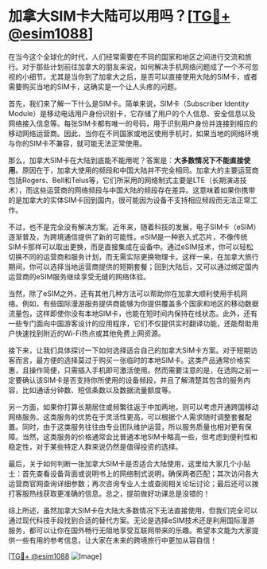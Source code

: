 # 加拿大SIM卡大陆可以用吗？[[TG💪+ @esim1088](https://t.me/s/esim1088)]

在当今这个全球化的时代，人们经常需要在不同的国家和地区之间进行交流和旅行。对于那些计划前往加拿大的朋友来说，如何解决手机网络问题成了一个不可忽视的小细节。尤其是当你到了加拿大之后，是否可以直接使用大陆的SIM卡，或者需要购买当地的SIM卡，这确实是一个让人头疼的问题。

首先，我们来了解一下什么是SIM卡。简单来说，SIM卡（Subscriber Identity Module）是移动电话用户身份识别卡，它存储了用户的个人信息、安全信息以及网络接入信息等。每张SIM卡都有唯一的号码，用于识别用户身份并连接到相应的移动网络运营商。因此，当你在不同国家或地区使用手机时，如果当地的网络环境与你的SIM卡不兼容，就可能无法正常使用。

那么，加拿大SIM卡在大陆到底能不能用呢？答案是：**大多数情况下不能直接使用**。原因在于，加拿大使用的频段和中国大陆并不完全相同。加拿大的主要运营商包括Rogers、Bell和Telus等，它们所采用的网络制式主要是LTE（长期演进技术），而这些运营商的网络频段与中国大陆的频段存在差异。这意味着如果你携带的是加拿大的实体SIM卡回到国内，很可能因为设备不支持相应频段而无法正常工作。

不过，也不是完全没有解决方案。近年来，随着科技的发展，电子SIM卡（eSIM）逐渐普及，为跨境通信提供了新的可能性。eSIM是一种嵌入式芯片，不像传统SIM卡那样可以取出更换，而是直接集成在设备中。通过eSIM技术，你可以轻松切换不同的运营商和服务计划，而无需实际更换物理卡。这样一来，在加拿大旅行期间，你可以选择当地运营商提供的短期套餐；回到大陆后，又可以通过绑定国内运营商的eSIM服务继续享受无缝的网络体验。

当然，除了eSIM之外，还有其他几种方法可以帮助你在加拿大顺利使用手机网络。例如，有些国际漫游服务提供商能够为你提供覆盖多个国家和地区的移动数据流量包，这样即使你没有本地SIM卡，也能在短时间内保持在线状态。此外，还有一些专门面向中国游客设计的应用程序，它们不仅提供实时翻译功能，还能帮助用户快速找到附近的Wi-Fi热点或其他免费上网资源。

接下来，让我们具体探讨一下如何选择适合自己的加拿大SIM卡方案。对于短期访客而言，最方便的选择莫过于购买一张临时的本地SIM卡。这类产品通常价格实惠，且操作简便，只需插入手机即可激活使用。然而需要注意的是，在选购之前一定要确认该SIM卡是否支持你所使用的设备频段，并且了解清楚其包含的服务内容，比如通话分钟数、短信条数以及数据流量额度等。

另一方面，如果你打算长期居住或频繁往返于中加两地，则可以考虑开通跨国移动网络服务。这类服务的优势在于灵活性更高，可以根据个人需求随时调整套餐配置。同时，由于这类服务往往由专业团队维护运营，所以服务质量也相对更有保障。当然，这类服务的价格通常会比普通本地SIM卡略高一些，但考虑到便利性和稳定性，对于某些特定人群来说仍然是值得投资的选择。

最后，关于如何判断一张加拿大SIM卡是否适合大陆使用，这里给大家几个小贴士：首先查看设备背面或说明书上的网络制式说明，确保两者匹配；其次访问各大运营商官网查询详细参数；再次咨询专业人士或查阅相关论坛讨论；最后还可以拨打客服热线获取更准确的信息。总之，提前做好功课总是没错的！

综上所述，虽然加拿大SIM卡在大陆大多数情况下无法直接使用，但我们完全可以通过现代科技手段找到合适的替代方案。无论是选择eSIM技术还是利用国际漫游服务，都可以让你在国外畅行无阻地享受互联网带来的乐趣。希望本文能为大家提供一些有用的参考信息，让大家在未来的跨境旅行中更加从容自信！

[[TG💪+ @esim1088](https://t.me/s/esim1088) ![Image](https://i.postimg.cc/4NQfJmqS/Snipaste-2025-05-13-00-14-12.png)]